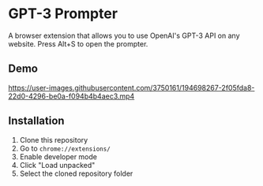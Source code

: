 # GPT-3 Prompter

A browser extension that allows you to use OpenAI's GPT-3 API on any website.
Press Alt+S to open the prompter.

## Demo
https://user-images.githubusercontent.com/3750161/194698267-2f05fda8-22d0-4296-be0a-f094b4b4aec3.mp4

## Installation

1. Clone this repository
2. Go to `chrome://extensions/`
3. Enable developer mode
4. Click "Load unpacked"
5. Select the cloned repository folder
